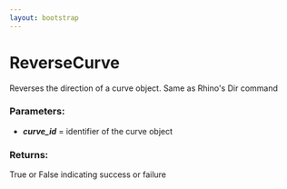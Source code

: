 ```yaml
---
layout: bootstrap
---
```


# ReverseCurve

Reverses the direction of a curve object. Same as Rhino's Dir command
          

### Parameters:

- ***curve_id*** = identifier of the curve object
        

### Returns:


True or False indicating success or failure
        


